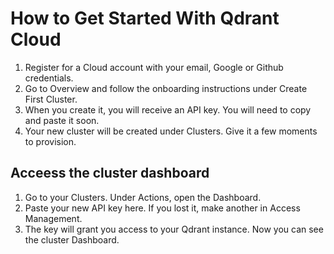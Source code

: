 # How to Get Started With Qdrant Cloud

1. Register for a Cloud account with your email, Google or Github credentials.
2. Go to Overview and follow the onboarding instructions under Create First Cluster.
3. When you create it, you will receive an API key. You will need to copy and paste it soon.
4. Your new cluster will be created under Clusters. Give it a few moments to provision.

## Acceess the cluster dashboard

1. Go to your Clusters. Under Actions, open the Dashboard.
2. Paste your new API key here. If you lost it, make another in Access Management.
3. The key will grant you access to your Qdrant instance. Now you can see the cluster Dashboard.
